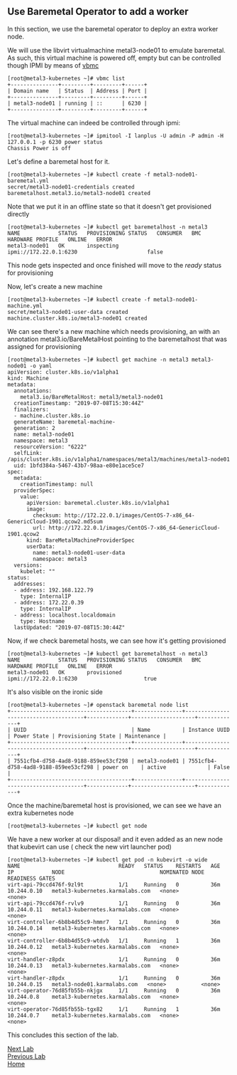 ## Use Baremetal Operator to add a worker

In this section, we use the baremetal operator to deploy an extra worker node.

We will use the libvirt virtualmachine metal3-node01 to emulate baremetal. As such, this virtual machine is powered off, empty but can be controlled though IPMI by means of [vbmc](https://docs.openstack.org/virtualbmc/latest/user/)

```console
[root@metal3-kubernetes ~]# vbmc list
+---------------+---------+---------+------+
| Domain name   | Status  | Address | Port |
+---------------+---------+---------+------+
| metal3-node01 | running | ::      | 6230 |
+---------------+---------+---------+------+
```

The virtual machine can indeed be controlled through ipmi:

```console
[root@metal3-kubernetes ~]# ipmitool -I lanplus -U admin -P admin -H 127.0.0.1 -p 6230 power status
Chassis Power is off
```

Let's define a baremetal host for it.

```console
[root@metal3-kubernetes ~]# kubectl create -f metal3-node01-baremetal.yml
secret/metal3-node01-credentials created
baremetalhost.metal3.io/metal3-node01 created
```

Note that we put it in an offline state so that it doesn't get provisioned directly

```console
[root@metal3-kubernetes ~]# kubectl get baremetalhost -n metal3
NAME            STATUS   PROVISIONING STATUS   CONSUMER   BMC                      HARDWARE PROFILE   ONLINE   ERROR
metal3-node01   OK       inspecting                       ipmi://172.22.0.1:6230                      false
```

This node gets inspected and once finished will move to the *ready* status for provisioning

Now, let's create a new machine

```console
[root@metal3-kubernetes ~]# kubectl create -f metal3-node01-machine.yml
secret/metal3-node01-user-data created
machine.cluster.k8s.io/metal3-node01 created
```

We can see there's a new machine which needs provisioning, an with an annotation metal3.io/BareMetalHost pointing to the baremetalhost that was assigned for provisioning

```console
[root@metal3-kubernetes ~]# kubectl get machine -n metal3 metal3-node01 -o yaml
apiVersion: cluster.k8s.io/v1alpha1
kind: Machine
metadata:
  annotations:
    metal3.io/BareMetalHost: metal3/metal3-node01
  creationTimestamp: "2019-07-08T15:30:44Z"
  finalizers:
  - machine.cluster.k8s.io
  generateName: baremetal-machine-
  generation: 2
  name: metal3-node01
  namespace: metal3
  resourceVersion: "6222"
  selfLink: /apis/cluster.k8s.io/v1alpha1/namespaces/metal3/machines/metal3-node01
  uid: 1bfd384a-5467-43b7-98aa-e80e1ace5ce7
spec:
  metadata:
    creationTimestamp: null
  providerSpec:
    value:
      apiVersion: baremetal.cluster.k8s.io/v1alpha1
      image:
        checksum: http://172.22.0.1/images/CentOS-7-x86_64-GenericCloud-1901.qcow2.md5sum
        url: http://172.22.0.1/images/CentOS-7-x86_64-GenericCloud-1901.qcow2
      kind: BareMetalMachineProviderSpec
      userData:
        name: metal3-node01-user-data
        namespace: metal3
  versions:
    kubelet: ""
status:
  addresses:
  - address: 192.168.122.79
    type: InternalIP
  - address: 172.22.0.39
    type: InternalIP
  - address: localhost.localdomain
    type: Hostname
  lastUpdated: "2019-07-08T15:30:44Z"
```

Now, if we check baremetal hosts, we can see how it's getting provisioned

```console
[root@metal3-kubernetes ~]# kubectl get baremetalhost -n metal3
NAME            STATUS   PROVISIONING STATUS   CONSUMER   BMC                      HARDWARE PROFILE   ONLINE   ERROR
metal3-node01   OK       provisioned                       ipmi://172.22.0.1:6230                     true
```

It's also visible on the ironic side


```console
[root@metal3-kubernetes ~]# openstack baremetal node list
+--------------------------------------+---------------+--------------------------------------+-------------+--------------------+-------------+
| UUID                                 | Name          | Instance UUID                        | Power State | Provisioning State | Maintenance |
+--------------------------------------+---------------+--------------------------------------+-------------+--------------------+-------------+
| 7551cfb4-d758-4ad8-9188-859ee53cf298 | metal3-node01 | 7551cfb4-d758-4ad8-9188-859ee53cf298 | power on    | active             | False       |
+--------------------------------------+---------------+--------------------------------------+-------------+--------------------+-------------+
```

Once the machine/baremetal host is provisioned, we can see we have an extra kubernetes node

```console
[root@metal3-kubernetes ~]# kubectl get node
```

We have a new worker at our disposal! and it even added as an new node that kubevirt can use ( check the new virt launcher pod)

```console
[root@metal3-kubernetes ~]# kubectl get pod -n kubevirt -o wide
NAME                               READY   STATUS    RESTARTS   AGE   IP            NODE                              NOMINATED NODE   READINESS GATES
virt-api-79ccd476f-9zl9t           1/1     Running   0          36m   10.244.0.10   metal3-kubernetes.karmalabs.com   <none>           <none>
virt-api-79ccd476f-rvlv9           1/1     Running   0          36m   10.244.0.11   metal3-kubernetes.karmalabs.com   <none>           <none>
virt-controller-6b8b4d55c9-hmmr7   1/1     Running   0          36m   10.244.0.14   metal3-kubernetes.karmalabs.com   <none>           <none>
virt-controller-6b8b4d55c9-wtdvb   1/1     Running   1          36m   10.244.0.12   metal3-kubernetes.karmalabs.com   <none>           <none>
virt-handler-z8pdx                 1/1     Running   0          36m   10.244.0.13   metal3-kubernetes.karmalabs.com   <none>           <none>
virt-handler-z8pdx                 1/1     Running   0          36m   10.244.0.15   metal3-node01.karmalabs.com   <none>           <none>
virt-operator-76d85fb55b-nkjgx     1/1     Running   0          36m   10.244.0.8    metal3-kubernetes.karmalabs.com   <none>           <none>
virt-operator-76d85fb55b-tgx82     1/1     Running   1          36m   10.244.0.7    metal3-kubernetes.karmalabs.com   <none>           <none>
```

This concludes this section of the lab.

[Next Lab](lab3.md)\
[Previous Lab](lab1.md)\
[Home](README.md)
